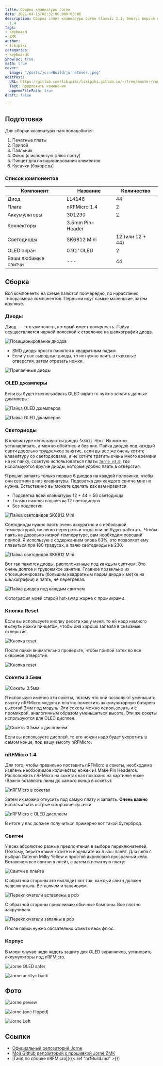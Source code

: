 ```yaml
---
title: Сборка клавиатуры Jorne
date: 2021-04-15T08:32:06.000+03:00
description: Сборка сплит клавиатуры Jorne Classic 2.1, блютус версия на nRFMicro
  1.4
tags:
- keyboard
- ZMK
author:
- likipiki
categories:
- keyboards
ShowToc: true
math: true
cover:
  image: "/posts/jorneBuild/jorneCover.jpeg"
editPost:
  URL: https://gitlab.com/likipiki/likipiki.gitlab.io/-/tree/master/content/
  Text: Предложить изменения
  appendFilePath: true
draft: false

---
```

## Подготовка

Для сборки клавиатуры нам понадобится:

1. Печатные платы
2. Припой
3. Паяльник
4. Флюс (я использую флюс пасту)
5. Пинцет для позиционирования элементов
6. Кусачки (бокорезы)

### Список компонентов

| Компонент           | Название         | Количество       |
| ------------------- | ---------------- | ---------------- |
| Диод                | LL4148           | 44               |
| Плата               | nRFMicro 1.4     | 2                |
| Аккумуляторы        | 301230           | 2                |
| Коннекторы          | 3.5mm Pin-Header |                  |
| Светодиоды          | SK6812 Mini      | 12 (или 12 + 44) |
| OLED экран          | 0.91' OLED       | 2                |
| Ваши любимые свитчи | ---              | 44               |

## Сборка

Вся компоненты на схеме паяются поочередно, по нарастанию типоразмера
компонентов. Первыми идут самые маленькие, затем крупные.

### Диоды

Диод --- это компонент, который имеет полярность. Пайка
осуществляется черной полоской к стрелочке на шелкографии диода.

![Позиционирование диодов](/posts/jorneBuild/diodePosition.jpeg)

* SMD диоды просто паяются к квадратным падам.
* Если у вас выводные диоды, то их нужно паять в сквозные отверстия, затем
  отрезать ножки.

![Припаянные диоды](/posts/jorneBuild/diodesSoldered.jpeg)

### OLED джамперы

Если вы будете использовать OLED экран то нужно запаять данные джамперы:

![Пайка OLED джамперов](/posts/jorneBuild/oled.jpeg)

![Пайка OLED джамперов](/posts/jorneBuild/oledSoldered.jpeg)

### Светодиоды

В клавиатуре используются диоды `SK6812 Mini`. Их можно устанавливать, а можно
обойтись и без них. Пайка диодов под каждый свитч довольно трудоемкое занятие,
если вы все же очень хотите клавиатуру со светодиодами, и не хотите тратить
очень много времени на их пайку, советую использоваться платы [`Jorne
v3.0`](https://github.com/joric/jorne#jorne-cherry-30), где используются другие
диоды, которые удобно паять в отверстия.

Я решил запаять только первые 6 диодов на каждой половинке, чтобы они светили в
низ клавиатуры. Подсветка для каждого свитча мне не нужна. Естественно вы можете
сделать как вам нравится:

* Подсветка всей клавиатуры 12 + 44 = 56 светодиода
* Только нижняя подсветка 12 светодиодов
* Без подсветки

![Пайка светодидов SK6812 Mini](/posts/jorneBuild/ledSoldered.jpeg)  

Светодиоды нужно паять очень аккуратно и с небольшой температурой, их легко
перегреть и тогда они не будут работать. Чтобы паять на довольно низкой
температуре, вам необходим хороший припой. Я использую с содержанием олова 63%,
это позволяет ему плавиться при 180 градусах, а паяю светодиоды на 230.

![Пайка светодидов SK6812 Mini](/posts/jorneBuild/solderedLeds.jpeg)  

Вот так паяются диоды, расположенные под каждым свитчем. Это очень долгое и
трудоемкое занятие. Главное правильно их спозиционировать (большим квадратным
падом диода к метке на шелкографии) и паять, не перегревая.

![Пайка диодов под каждым свитчем](/posts/jorneBuild/perSwitchDiode.jpeg)

Фотография моей старой hot-swap жорне с промикрами.

### Кнопка Reset

Если вы используете кнопку ресета как у меня, то ей надо немного выгнуть ножки
пинцетом, чтобы она хорошо залезла в сквозные отверстия.

![Кнопка reset](/posts/jorneBuild/resetButton.jpeg)

После пайки внимательно проверьте, чтобы припой затек во все сквозное отверстие.

![Кнопка reset](/posts/jorneBuild/resetBack.jpeg)

### Сокеты 3.5мм

![Сокеты 3.5мм](/posts/jorneBuild/pinHeaders.jpeg)

Я использую именно эти сокеты, потому что они позволяют уменьшить высоту
nRFMicro модуля и плотно поместить аккумуляторную батарею высотой 3мм под
модуль. Эти сокеты можно использовать и с промикрой, аналогичным образом
уменьшиться высота. Эти же сокеты используются для OLED дисплея.

![Сокеты 3.5мм с диспплеем](/posts/jorneBuild/withLiPo.jpeg)

Если вы используете дисплей, то его ножки надо будет укоротить в самом конце,
под вашу высоту nRFMicro.

### nRFMicro 1.4
Для того, чтобы правильно поставить nRFMicro в сокеты, необходимо извлечь
необходимое количество ножек из Make Pin Headerов. Расположить nRFMicro на
сокетах как показано на картинке ниже (Важно вставлять пины до самого конца в
сокеты):

![nRFMicro в сокетах](/posts/jorneBuild/nRFMicroSocket.jpeg)

Затем их можно откусить под самую плату и запаять. **Очень важно** использовать острые и хорошие кусачки.

![nRFMicro с OLED дисплеем](/posts/jorneBuild/nRFWithOled.jpeg)

В итоге у вас должен получиться примерно вот такой бутерброд.

### Свитчи

У всех абсолютно разные предпочтения в выборе переключателей. Поэтому, берите
какие хотите и надевайте их в ваш плейт. Для себя я выбрал Gateron Milky Yellow
и простой акриловый прозрачный кейс. Вставляем все свитчи в плейт, а затем в
печатную плату:

![Свитчи в плейте](/posts/jorneBuild/swithesInPlate.jpeg)

С обратной стороны это выглядит вот так, каждый свитч должен защелкнуться.
Вставляем и запаиваем.

![Переключатели вставлены в pcb](/posts/jorneBuild/preSolderedSwithes.jpeg)

С обратной стороны приклеиваю обычные бампоны. Все плотно закручиваю.

![Переключатели запаяны в pcb](/posts/jorneBuild/solderedSwithes.jpeg)

После пайки нужно обязательно отмыть весь флюс.

### Корпус
В моем случае надо надеть защиту для OLED экранчиков, установить аккумуляторы
под nRFMicro.

![Jorne OLED safer](/posts/jorneBuild/jorneOledSaver.jpeg)

![Jorne acrillyc back](/posts/jorneBuild/jorneCaseBottom.jpeg)

## Фото
![Jorne peview](/posts/jorneBuild/jorneCover.jpeg)

![Jorne (one flipped)](/posts/jorneBuild/jorneWireless.jpeg)

![Jorne Left](/posts/jorneBuild/jorneLeft.jpeg)


## Ссылки

* [Официальный репозиторий Jorne](https://github.com/joric/jorne)
* [Мой Github репозиторий с прошивкой Jorne ZMK](https://github.com/LikiPiki/JorneZmk)
* [Гайд по сборке nRFMicro]({{< ref "nrfBuild.md" >}})
